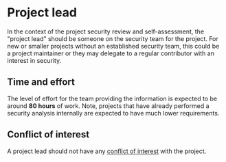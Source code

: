 # Project lead

In the context of the project security review and self-assessment, the
"project lead" should be someone on the security team for the project.  For new
or smaller projects without an established security team, this could be a
project maintainer or they may delegate to a regular contributor with an
interest in security.

## Time and effort

The level of effort for the team providing the information is expected to be 
around **80 hours** of work.  Note, projects that have already performed a 
security analysis internally are expected to have much lower requirements.

## Conflict of interest

A project lead should not have any [conflict of interest](./security-reviewer.md#conflict-of-interest) with the project.
